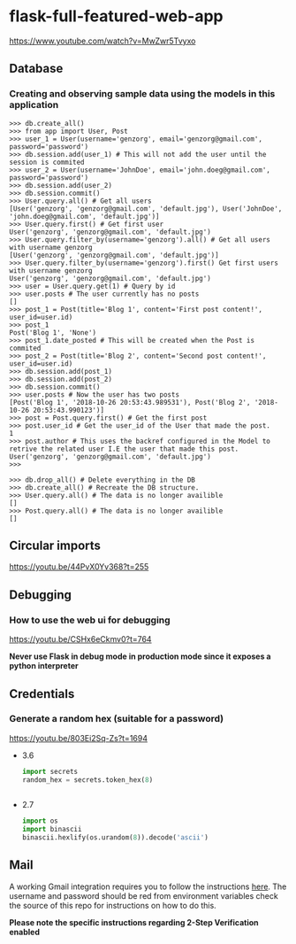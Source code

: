 # flask-full-featured-web-app
https://www.youtube.com/watch?v=MwZwr5Tvyxo

## Database

### Creating and observing sample data using the models in this application

```
>>> db.create_all()
>>> from app import User, Post
>>> user_1 = User(username='genzorg', email='genzorg@gmail.com', password='password')
>>> db.session.add(user_1) # This will not add the user until the session is commited
>>> user_2 = User(username='JohnDoe', email='john.doeg@gmail.com', password='password')
>>> db.session.add(user_2)
>>> db.session.commit()
>>> User.query.all() # Get all users
[User('genzorg', 'genzorg@gmail.com', 'default.jpg'), User('JohnDoe', 'john.doeg@gmail.com', 'default.jpg')]
>>> User.query.first() # Get first user
User('genzorg', 'genzorg@gmail.com', 'default.jpg')
>>> User.query.filter_by(username='genzorg').all() # Get all users with username genzorg
[User('genzorg', 'genzorg@gmail.com', 'default.jpg')]
>>> User.query.filter_by(username='genzorg').first() Get first users with username genzorg
User('genzorg', 'genzorg@gmail.com', 'default.jpg')
>>> user = User.query.get(1) # Query by id
>>> user.posts # The user currently has no posts
[]
>>> post_1 = Post(title='Blog 1', content='First post content!', user_id=user.id)
>>> post_1
Post('Blog 1', 'None')
>>> post_1.date_posted # This will be created when the Post is commited
>>> post_2 = Post(title='Blog 2', content='Second post content!', user_id=user.id)
>>> db.session.add(post_1)
>>> db.session.add(post_2)
>>> db.session.commit()
>>> user.posts # Now the user has two posts
[Post('Blog 1', '2018-10-26 20:53:43.989531'), Post('Blog 2', '2018-10-26 20:53:43.990123')]
>>> post = Post.query.first() # Get the first post
>>> post.user_id # Get the user_id of the User that made the post.
1
>>> post.author # This uses the backref configured in the Model to retrive the related user I.E the user that made this post.
User('genzorg', 'genzorg@gmail.com', 'default.jpg')
>>> 

>>> db.drop_all() # Delete everything in the DB
>>> db.create_all() # Recreate the DB structure.
>>> User.query.all() # The data is no longer availible
[]
>>> Post.query.all() # The data is no longer availible
[]
```

## Circular imports
https://youtu.be/44PvX0Yv368?t=255

## Debugging

### How to use the web ui for debugging 
https://youtu.be/CSHx6eCkmv0?t=764

**Never use Flask in debug mode in production mode since it exposes a python interpreter**

## Credentials

### Generate a random hex (suitable for a password)

https://youtu.be/803Ei2Sq-Zs?t=1694

* 3.6
  ```python
  import secrets
  random_hex = secrets.token_hex(8)
   
  ```
  
* 2.7
  ```python
  import os
  import binascii
  binascii.hexlify(os.urandom(8)).decode('ascii')   
  ```
  

## Mail

A working Gmail integration requires you to follow the instructions 
[here](https://myaccount.google.com/lesssecureapps). The username and password should be red from
environment variables check the source of this repo for instructions on how to do this.

**Please note the specific instructions regarding 2-Step Verification enabled** 


